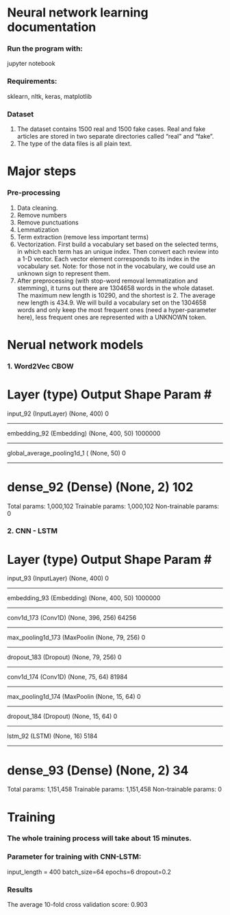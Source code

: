 # Neural network learning documentation

### Run the program with:

jupyter notebook


### Requirements:
sklearn,
nltk,
keras,
matplotlib


### Dataset
1. The dataset contains 1500 real and 1500 fake cases. Real and fake articles are stored in two separate directories called “real” and “fake”. 
2. The type of the data files is all plain text. 


# Major steps

### Pre-processing
1. Data cleaning.
2. Remove numbers
3. Remove punctuations
4. Lemmatization
5. Term extraction (remove less important terms)
6. Vectorization. First build a vocabulary set based on the selected terms, in which each term has an unique index. Then convert each review into a 1-D vector. Each vector element corresponds to its index in the vocabulary set. Note: for those not in the vocabulary, we could use an unknown sign to represent them.
7. After preprocessing (with stop-word removal lemmatization and stemming), it turns out there are 1304658 words in the whole dataset. The maximum new length is 10290, and the shortest is 2. The average new length is 434.9. We will build a vocabulary set on the 1304658 words and only keep the most frequent ones (need a hyper-parameter here), less frequent ones are represented with a UNKNOWN token.


# Nerual network models

### 1. Word2Vec CBOW
Layer (type)                 Output Shape              Param #   
=================================================================
input_92 (InputLayer)        (None, 400)               0         
_________________________________________________________________
embedding_92 (Embedding)     (None, 400, 50)           1000000   
_________________________________________________________________
global_average_pooling1d_1 ( (None, 50)                0         
_________________________________________________________________
dense_92 (Dense)             (None, 2)                 102       
=================================================================
Total params: 1,000,102
Trainable params: 1,000,102
Non-trainable params: 0


### 2. CNN - LSTM
Layer (type)                 Output Shape              Param #   
=================================================================
input_93 (InputLayer)        (None, 400)               0         
_________________________________________________________________
embedding_93 (Embedding)     (None, 400, 50)           1000000   
_________________________________________________________________
conv1d_173 (Conv1D)          (None, 396, 256)          64256     
_________________________________________________________________
max_pooling1d_173 (MaxPoolin (None, 79, 256)           0         
_________________________________________________________________
dropout_183 (Dropout)        (None, 79, 256)           0         
_________________________________________________________________
conv1d_174 (Conv1D)          (None, 75, 64)            81984     
_________________________________________________________________
max_pooling1d_174 (MaxPoolin (None, 15, 64)            0         
_________________________________________________________________
dropout_184 (Dropout)        (None, 15, 64)            0         
_________________________________________________________________
lstm_92 (LSTM)               (None, 16)                5184      
_________________________________________________________________
dense_93 (Dense)             (None, 2)                 34        
=================================================================
Total params: 1,151,458
Trainable params: 1,151,458
Non-trainable params: 0


# Training
### The whole training process will take about 15 minutes.

### Parameter for training with CNN-LSTM:
input_length = 400
batch_size=64
epochs=6
dropout=0.2

### Results
The average 10-fold cross validation score: 0.903





